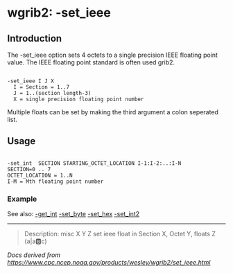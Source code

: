 # wgrib2: -set_ieee

## Introduction

The -set_ieee option sets 4 octets to a
single precision IEEE floating point value. The IEEE floating point standard
is often used grib2.

```

-set_ieee I J X
  I = Section = 1..7
  J = 1..(section length-3)
  X = single precision floating point number

```

Multiple floats can be set by making the third argument a colon seperated list.

## Usage

```

-set_int  SECTION STARTING_OCTET_LOCATION I-1:I-2:..:I-N
SECTION=0 .. 7
OCTET_LOCATION = 1..N
I-M = Mth floating point number

```

### Example

See also:
[-get_int](get_int.md)
[-set_byte](set_byte.md)
[-set_hex](set_hex.md)
[-set_int2](set_int2.md)

---

> Description: misc X Y Z set ieee float in Section X, Octet Y, floats Z (a|a:b:c)

_Docs derived from <https://www.cpc.ncep.noaa.gov/products/wesley/wgrib2/set_ieee.html>_

